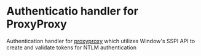 # Authenticatio handler for ProxyProxy

Authentication handler for [proxyproxy](https://github.com/Neothorn23/proxyproxy) which utilizes Window's SSPI API to create and
validate tokens for NTLM authentication